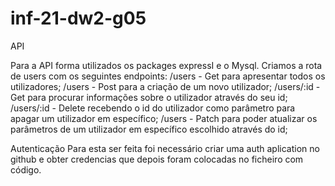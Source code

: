 # inf-21-dw2-g05



API

Para a API forma utilizados os packages expressI e o Mysql.
Criamos a rota de users com os seguintes endpoints:
/users - Get para apresentar todos os utilizadores;
/users - Post para a criação de um novo utilizador;
/users/:id - Get para procurar informações sobre o utilizador através do seu id;
/users/:id - Delete recebendo o id do utilizador como parâmetro para apagar um utilizador em específico;
/users - Patch para poder atualizar os parâmetros de um utilizador em específico escolhido através do id; 

Autenticação
Para esta ser feita foi necessário criar uma auth aplication no github e obter credencias que depois foram colocadas no ficheiro com código.
